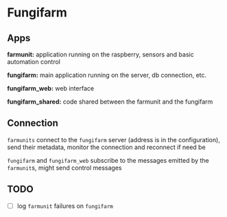 # Fungifarm

## Apps

**farmunit:** application running on the raspberry, sensors and basic automation control

**fungifarm:** main application running on the server, db connection, etc.

**fungifarm_web:** web interface

**fungifarm_shared:** code shared between the farmunit and the fungifarm

## Connection

`farmunits` connect to the `fungifarm` server (address is in the configuration), send their metadata, monitor the connection and reconnect if need be

`fungifarm` and `fungifarm_web` subscribe to the messages emitted by the `farmunit`s, might send control messages

## TODO

 - [ ] log `farmunit` failures on `fungifarm`
